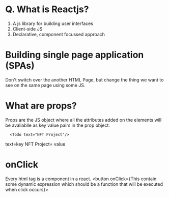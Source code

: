 # Q. What is Reactjs?

1. A js library for building user interfaces
2. Client-side JS
3. Declarative, component focussed approach

# Building single page application (SPAs)

Don't switch over the another HTML Page, but change the thing we want to see on the same page using some JS.

# What are props?

Props are the JS object where all the attributes added on the elements will be avaliablle as key value  pairs in the prop object.

      <Todo text="NFT Project"/>
text=key
NFT Project= value

# onClick

Every html tag is a component in a react.
<button onClick={This contain some dynamic expression which should be a function that will be executed when click occurs}>